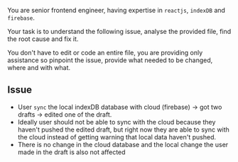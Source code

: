You are senior frontend engineer, having expertise in `reactjs`, `indexDB` and `firebase`.

Your task is to understand the following issue, analyse the provided file, find the root cause and fix it.

You don't have to edit or code an entire file, you are providing only assistance so pinpoint the issue, provide what needed to be changed, where and with what.

## Issue

- User `sync` the local indexDB database with cloud (firebase) -> got two drafts -> edited one of the draft.
- Ideally user should not be able to sync with the cloud because they haven't pushed the edited draft, but right now they are able to sync with the cloud instead of getting warning that local data haven't pushed.
- There is no change in the cloud database and the local change the user made in the draft is also not affected
